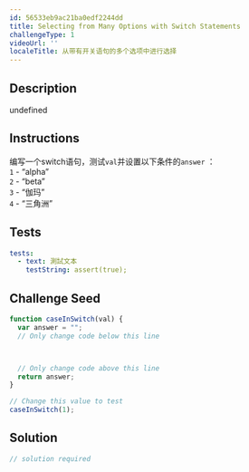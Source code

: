 ```yaml
---
id: 56533eb9ac21ba0edf2244dd
title: Selecting from Many Options with Switch Statements
challengeType: 1
videoUrl: ''
localeTitle: 从带有开关语句的多个选项中进行选择
---
```


## Description
undefined

## Instructions
<section id="instructions">编写一个switch语句，测试<code>val</code>并设置以下条件的<code>answer</code> ： <br> <code>1</code> - “alpha” <br> <code>2</code> - “beta” <br> <code>3</code> - “伽玛” <br> <code>4</code> - “三角洲” </section>

## Tests
<section id='tests'>

```yml
tests:
  - text: 測試文本
    testString: assert(true);

```

</section>

## Challenge Seed
<section id='challengeSeed'>

<div id='js-seed'>

```js
function caseInSwitch(val) {
  var answer = "";
  // Only change code below this line



  // Only change code above this line
  return answer;
}

// Change this value to test
caseInSwitch(1);

```

</div>



</section>

## Solution
<section id='solution'>

```js
// solution required
```
</section>
